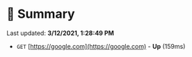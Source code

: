# 📖 Summary
Last updated: **3/12/2021, 1:28:49 PM**

- `GET` [https://google.com](https://google.com) - **Up** (159ms)
